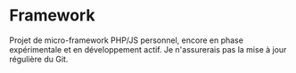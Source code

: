 # Framework

Projet de micro-framework PHP/JS personnel, encore en phase expérimentale et en développement actif.
Je n'assurerais pas la mise à jour régulière du Git.
